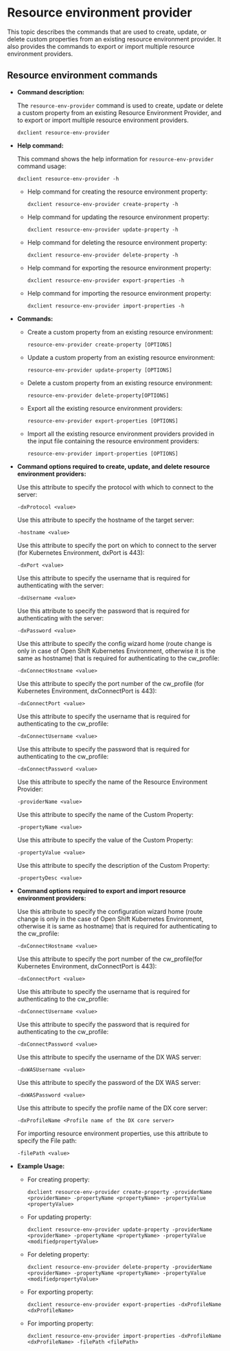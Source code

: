 # Resource environment provider

This topic describes the commands that are used to create, update, or delete custom properties from an existing resource environment provider. It also provides the commands to export or import multiple resource environment providers.

## Resource environment commands

-   **Command description:**

    The `resource-env-provider` command is used to create, update or delete a custom property from an existing Resource Environment Provider, and to export or import multiple resource environment providers.

    ```
    dxclient resource-env-provider
    ```

-   **Help command:**

    This command shows the help information for `resource-env-provider` command usage:

    ```
    dxclient resource-env-provider -h
    ```

    -   Help command for creating the resource environment property:

        ```
        dxclient resource-env-provider create-property -h
        
        ```

    -   Help command for updating the resource environment property:

        ```
        dxclient resource-env-provider update-property -h
        ```

    -   Help command for deleting the resource environment property:

        ```
        dxclient resource-env-provider delete-property -h
        ```

    -   Help command for exporting the resource environment property:

        ```
        dxclient resource-env-provider export-properties -h
        ```

    -   Help command for importing the resource environment property:

        ```
        dxclient resource-env-provider import-properties -h
        ```

-   **Commands:**
    -   Create a custom property from an existing resource environment:

        ```
        resource-env-provider create-property [OPTIONS]
        
        ```

    -   Update a custom property from an existing resource environment:

        ```
        resource-env-provider update-property [OPTIONS]
        ```

    -   Delete a custom property from an existing resource environment:

        ```
        resource-env-provider delete-property[OPTIONS]
        ```

    -   Export all the existing resource environment providers:

        ```
        resource-env-provider export-properties [OPTIONS]
        ```

    -   Import all the existing resource environment providers provided in the input file containing the resource environment providers:

        ```
        resource-env-provider import-properties [OPTIONS]
        ```

-   **Command options required to create, update, and delete resource environment providers:**

    Use this attribute to specify the protocol with which to connect to the server:

    ```
    -dxProtocol <value>
    ```

    Use this attribute to specify the hostname of the target server:

    ```
    -hostname <value>
    ```

    Use this attribute to specify the port on which to connect to the server \(for Kubernetes Environment, dxPort is 443\):

    ```
    -dxPort <value>
    ```

    Use this attribute to specify the username that is required for authenticating with the server:

    ```
    -dxUsername <value> 
    ```

    Use this attribute to specify the password that is required for authenticating with the server:

    ```
    -dxPassword <value>
    ```

    Use this attribute to specify the config wizard home \(route change is only in case of Open Shift Kubernetes Environment, otherwise it is the same as hostname\) that is required for authenticating to the cw\_profile:

    ```
    -dxConnectHostname <value>
    ```

    Use this attribute to specify the port number of the cw\_profile \(for Kubernetes Environment, dxConnectPort is 443\):

    ```
    -dxConnectPort <value>
    ```

    Use this attribute to specify the username that is required for authenticating to the cw\_profile:

    ```
    -dxConnectUsername <value>
    ```

    Use this attribute to specify the password that is required for authenticating to the cw\_profile:

    ```
    -dxConnectPassword <value>
    ```

    Use this attribute to specify the name of the Resource Environment Provider:

    ```
    -providerName <value> 
    ```

    Use this attribute to specify the name of the Custom Property:

    ```
    -propertyName <value>
    ```

    Use this attribute to specify the value of the Custom Property:

    ```
    -propertyValue <value> 
    ```

    Use this attribute to specify the description of the Custom Property:

    ```
    -propertyDesc <value> 
    ```

-   **Command options required to export and import resource environment providers:**

    Use this attribute to specify the configuration wizard home \(route change is only in the case of Open Shift Kubernetes Environment, otherwise it is same as hostname\) that is required for authenticating to the cw\_profile:

    ```
    -dxConnectHostname <value>
    ```

    Use this attribute to specify the port number of the cw\_profile\(for Kubernetes Environment, dxConnectPort is 443\):

    ```
    -dxConnectPort <value>
    ```

    Use this attribute to specify the username that is required for authenticating to the cw\_profile:

    ```
    -dxConnectUsername <value>
    ```

    Use this attribute to specify the password that is required for authenticating to the cw\_profile:

    ```
    -dxConnectPassword <value>
    ```

    Use this attribute to specify the username of the DX WAS server:

    ```
    -dxWASUsername <value>
    ```

    Use this attribute to specify the password of the DX WAS server:

    ```
    -dxWASPassword <value>
    ```

    Use this attribute to specify the profile name of the DX core server:

    ```
    -dxProfileName <Profile name of the DX core server> 
    ```

    For importing resource environment properties, use this attribute to specify the File path:

    ```
    -filePath <value>
    ```

-   **Example Usage:**
    -   For creating property:

        ```
        dxclient resource-env-provider create-property -providerName <providerName> -propertyName <propertyName> -propertyValue <propertyValue>
        
        ```

    -   For updating property:

        ```
        dxclient resource-env-provider update-property -providerName <providerName> -propertyName <propertyName> -propertyValue <modifiedpropertyValue>
        ```

    -   For deleting property:

        ```
        dxclient resource-env-provider delete-property -providerName <providerName> -propertyName <propertyName> -propertyValue <modifiedpropertyValue>
        ```

    -   For exporting property:

        ```
        dxclient resource-env-provider export-properties -dxProfileName <dxProfileName>
        ```

    -   For importing property:

        ```
        dxclient resource-env-provider import-properties -dxProfileName <dxProfileName> -filePath <filePath>
        ```


